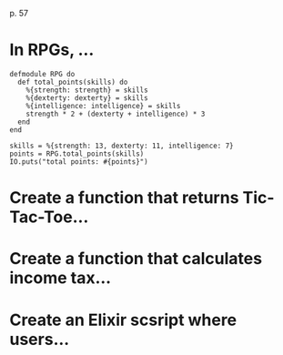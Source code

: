 p. 57

# In RPGs, ...

    defmodule RPG do
      def total_points(skills) do
        %{strength: strength} = skills
        %{dexterty: dexterty} = skills
        %{intelligence: intelligence} = skills
        strength * 2 + (dexterty + intelligence) * 3
      end
    end

    skills = %{strength: 13, dexterty: 11, intelligence: 7}
    points = RPG.total_points(skills)
    IO.puts("total points: #{points}")

# Create a function that returns Tic-Tac-Toe...

# Create a function that calculates income tax...

# Create an Elixir scsript where users...
